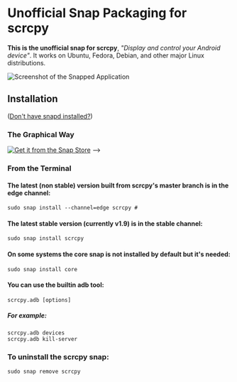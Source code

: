 # Unofficial Snap Packaging for scrcpy

**This is the unofficial snap for scrcpy**, *"Display and control your Android device"*. It works on Ubuntu, Fedora, Debian, and other major Linux distributions.


![Screenshot of the Snapped Application](https://github.com/Genymobile/scrcpy/blob/master/assets/screenshot-debian-600.jpg "Screenshot of the Snapped Application")


## Installation
([Don't have snapd installed?](https://snapcraft.io/docs/core/install))

### The Graphical Way
[![Get it from the Snap Store](https://snapcraft.io/static/images/badges/en/snap-store-black.svg)](https://snapcraft.io/scrcpy)
-->

### From the Terminal

#### The latest (non stable) version built from scrcpy's master branch is in the edge channel:
    sudo snap install --channel=edge scrcpy #
    
#### The latest stable version (currently v1.9) is in the stable channel:
    sudo snap install scrcpy
    
#### On some systems the core snap is not installed by default but it's needed:
    sudo snap install core

#### You can use the builtin adb tool:
    scrcpy.adb [options]
##### For example:
    scrcpy.adb devices
    scrcpy.adb kill-server
    
### To uninstall the scrcpy snap:
    sudo snap remove scrcpy
